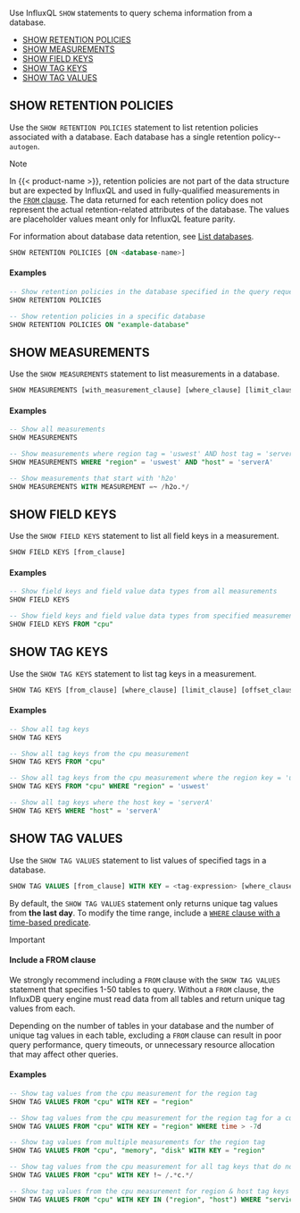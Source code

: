 Use InfluxQL `SHOW` statements to query schema information from a database.

- [SHOW RETENTION POLICIES](#show-retention-policies)
- [SHOW MEASUREMENTS](#show-measurements)
- [SHOW FIELD KEYS](#show-field-keys)
- [SHOW TAG KEYS](#show-tag-keys)
- [SHOW TAG VALUES](#show-tag-values)

## SHOW RETENTION POLICIES

Use the `SHOW RETENTION POLICIES` statement to list retention policies associated
with a database.
Each database has a single retention policy--`autogen`.

> [!Note]
> In {{< product-name >}}, retention policies are not part of the
> data structure but are expected by InfluxQL and used in fully-qualified measurements
> in the [`FROM` clause](/influxdb/version/reference/influxql/select/#from-clause).
> The data returned for each retention policy does not represent the actual
> retention-related attributes of the database. The values are placeholder values
> meant only for InfluxQL feature parity.
> 
> For information about database data retention, see
> [List databases](/influxdb/version/admin/databases/list/).

```sql
SHOW RETENTION POLICIES [ON <database-name>]
```

#### Examples

```sql
-- Show retention policies in the database specified in the query request
SHOW RETENTION POLICIES

-- Show retention policies in a specific database
SHOW RETENTION POLICIES ON "example-database"
```

## SHOW MEASUREMENTS

Use the `SHOW MEASUREMENTS` statement to list measurements in a database.

```sql
SHOW MEASUREMENTS [with_measurement_clause] [where_clause] [limit_clause] [offset_clause]
```

#### Examples

```sql
-- Show all measurements
SHOW MEASUREMENTS

-- Show measurements where region tag = 'uswest' AND host tag = 'serverA'
SHOW MEASUREMENTS WHERE "region" = 'uswest' AND "host" = 'serverA'

-- Show measurements that start with 'h2o'
SHOW MEASUREMENTS WITH MEASUREMENT =~ /h2o.*/
```

## SHOW FIELD KEYS

Use the `SHOW FIELD KEYS` statement to list all field keys in a measurement.

```sql
SHOW FIELD KEYS [from_clause]
```

#### Examples

```sql
-- Show field keys and field value data types from all measurements
SHOW FIELD KEYS

-- Show field keys and field value data types from specified measurement
SHOW FIELD KEYS FROM "cpu"
```

## SHOW TAG KEYS

Use the `SHOW TAG KEYS` statement to list tag keys in a measurement.

```sql
SHOW TAG KEYS [from_clause] [where_clause] [limit_clause] [offset_clause]
```

#### Examples

```sql
-- Show all tag keys
SHOW TAG KEYS

-- Show all tag keys from the cpu measurement
SHOW TAG KEYS FROM "cpu"

-- Show all tag keys from the cpu measurement where the region key = 'uswest'
SHOW TAG KEYS FROM "cpu" WHERE "region" = 'uswest'

-- Show all tag keys where the host key = 'serverA'
SHOW TAG KEYS WHERE "host" = 'serverA'
```

## SHOW TAG VALUES

Use the `SHOW TAG VALUES` statement to list values of specified tags in a database.

```sql
SHOW TAG VALUES [from_clause] WITH KEY = <tag-expression> [where_clause] [limit_clause] [offset_clause]
```

By default, the `SHOW TAG VALUES` statement only returns unique tag values from
**the last day**. To modify the time range, include a
[`WHERE` clause with a time-based predicate](/influxdb/version/reference/influxql/where/#time-ranges).

> [!Important]
> 
> #### Include a FROM clause
> 
> We strongly recommend including a `FROM` clause with the `SHOW TAG VALUES`
> statement that specifies 1-50 tables to query.
> Without a `FROM` clause, the InfluxDB query engine must read data from all
> tables and return unique tag values from each.
> 
> Depending on the number of tables in your database and the number of unique tag
> values in each table, excluding a `FROM` clause can result in poor query performance,
> query timeouts, or unnecessary resource allocation that may affect other queries.

#### Examples

```sql
-- Show tag values from the cpu measurement for the region tag
SHOW TAG VALUES FROM "cpu" WITH KEY = "region"

-- Show tag values from the cpu measurement for the region tag for a custom time range
SHOW TAG VALUES FROM "cpu" WITH KEY = "region" WHERE time > -7d

-- Show tag values from multiple measurements for the region tag
SHOW TAG VALUES FROM "cpu", "memory", "disk" WITH KEY = "region"

-- Show tag values from the cpu measurement for all tag keys that do not include the letter c
SHOW TAG VALUES FROM "cpu" WITH KEY !~ /.*c.*/

-- Show tag values from the cpu measurement for region & host tag keys where service = 'redis'
SHOW TAG VALUES FROM "cpu" WITH KEY IN ("region", "host") WHERE "service" = 'redis'
```

